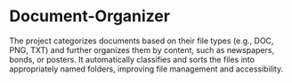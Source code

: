 # Document-Organizer

The project categorizes documents based on their file types (e.g., DOC, PNG, TXT) and further organizes them by content, such as newspapers, bonds, or posters.
It automatically classifies and sorts the files into appropriately named folders, improving file management and accessibility.
